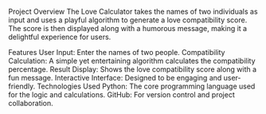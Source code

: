 Project Overview
The Love Calculator takes the names of two individuals as input and uses a playful algorithm to generate a love compatibility score. The score is then displayed along with a humorous message, making it a delightful experience for users.

Features
User Input: Enter the names of two people.
Compatibility Calculation: A simple yet entertaining algorithm calculates the compatibility percentage.
Result Display: Shows the love compatibility score along with a fun message.
Interactive Interface: Designed to be engaging and user-friendly.
Technologies Used
Python: The core programming language used for the logic and calculations.
GitHub: For version control and project collaboration.
